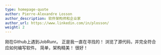 ```yaml
---
type: homepage-quote
author: Pierre-Alexandre Losson
author_description: 软件架构师和企业家
author_url: https://www.linkedin.com/in/plosson/
weight: 2
---
```

刚在Github上遇到JobRunr。 正是我一直在寻找的！ 浏览了源代码，并完全符合应如何编写软件。 简单，架构精美！ 很好！